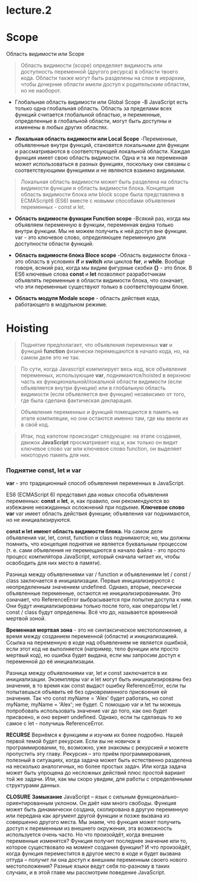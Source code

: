 # lecture.2
# **Scope**
Область видимости или Scope
>Область видимости (scope) определяет видимость или доступность переменной (другого ресурса) в области твоего кода.
Области также могут быть разделены на слои в иерархии, чтобы дочерние области имели доступ к родительским областям, но не наоборот.

- Глобальная область видимости или Global Scope -В JavaScript есть только одна глобальная область. Область за пределами всех функций считается глобальной областью, и переменные, определенные в глобальной области, могут быть доступны и изменены в любых других областях.

- **Локальная область видимости или Local Scope** -Переменные, объявленные внутри функций, становятся локальными для функции и рассматриваются в соответствующей локальной области. Каждая функция имеет свою область видимости. Одна и та же переменная может использоваться в разных функциях, поскольку они связаны с соответствующими функциями и не являются взаимно видимыми.

> Локальная область видимости может быть разделена на область видимости функции и область видимости блока. Концепция область видимости блока или block scope была представлена в ECMAScript6 (ES6) вместе с новыми способами объявления переменных - const и let.

- **Область видимости функции Function scope** -Всякий раз, когда мы объявляем переменную в функции, переменная видна только внутри функции. Мы не можем получить к ней доступ вне функции. var - это ключевое слово, определяющее переменную для доступности области функций.

- **Область видимости блока Bloce scope** -Область видимости блока - это область в условиях **if** и **switch** или циклов **for**, и **while**. Вообще говоря, всякий раз, когда мы видим фигурные скобки **{}** - это блок. В ES6 ключевые слова **const** и **let** позволяют разработчикам объявлять переменные в области видимости блока, что означает, что эти переменные существуют только в соответствующем блоке.

- **Область модуля Modale scope** - область действия кода, работающего в модульном режиме. 

# Hoisting
> Поднятие предполагает, что объявления переменных **var** и функций **function** физически перемещаются в начало кода, но, на самом деле это не так.

> По сути, когда Javascript компилирует весь код, все объявления переменных, использующие **var**, поднимаются/hoisted в верхнюю часть их функциональной/локальной области видимости (если объявляется внутри функции) или в глобальную область видимости (если объявляется вне функции) независимо от того, где была сделана фактическая декларация.

> Объявления переменных и функций помещаются в память на этапе компиляции, но они остаются именно там, где мы ввели их в свой код.

> Итак, под капотом происходит следующее: на этапе создания, движок **JavaScript** просматривает код и, как только он видит ключевое слово var или ключевое слово function, он выделяет некоторую память для них.

### Поднятие const, let и var
**var** - это традиционный способ объявления переменных в JavaScript.

ES6 (ECMAScript 6) представил два новых способа объявления переменных: **const** и **let**, и, как правило, они рекомендуются во избежание неожиданных осложнений при подъеме.
**Ключевое слово var**
var имеет область действия функции;
объявления var поднимаются, но не инициализируются.

**const и let имеют область видимости блока.**
На самом деле объявления var, let, const, function и class поднимаются; но, мы должны помнить, что концепция поднятия не является буквальным процессом (т. е. сами объявления не перемещаются в начало файла - это просто процесс компилятора JavaScript, который сначала читает их, чтобы освободить для них место в памяти).

Разница между объявлениями var / function и объявлениями let / const / class заключается в инициализации. Первые инициализируются с неопределенным значением undefined. Однако, вторые, лексически объявленные переменные, остаются не инициализированными. Это означает, что ReferenceError выбрасывается при попытке доступа к ним. Они будут инициализированы только после того, как операторы let / const / class будут определены. Всё что до, называется временной мертвой зоной.

**Временная мертвая зона** - это не синтаксическое местоположение, а время между созданием переменной (области) и инициализацией. Ссылка на переменную в коде над объявлением не является ошибкой, если этот код не выполняется (например, тело функции или просто мертвый код), но ошибка будет выдана, если мы запросим доступ к переменной до её инициализации.

Разница между объявлениями var, let и const заключается в их инициализации.
Экземпляры var и let могут быть инициализированы без значения, в то время как const выдаст ошибку ReferenceError, если ты попытаешься объявить её без одновременного присвоения ей значения. Так что const myName = 'Alex' будет работать, но const myName; myName = 'Alex'; не будет. С помощью var и let ты можешь попробовать использовать значение var до того, как оно будет присвоено, и оно вернет undefined. Однако, если ты сделаешь то же самое с let - получишь ReferenceError.

**RECURSE**
Вернёмся к функциям и изучим их более подробно.
Нашей первой темой будет рекурсия.
Если вы не новичок в программировании, то, возможно, уже знакомы с рекурсией и можете пропустить эту главу.
Рекурсия – это приём программирования, полезный в ситуациях, когда задача может быть естественно разделена на несколько аналогичных, но более простых задач. Или когда задача может быть упрощена до несложных действий плюс простой вариант той же задачи. Или, как мы скоро увидим, для работы с определёнными структурами данных.


**CLOSURE**
**Замыкание**
JavaScript – язык с сильным функционально-ориентированным уклоном. Он даёт нам много свободы. Функция может быть динамически создана, скопирована в другую переменную или передана как аргумент другой функции и позже вызвана из совершенно другого места.
Мы знаем, что функция может получить доступ к переменным из внешнего окружения, эта возможность используется очень часто.
Но что произойдёт, когда внешние переменные изменятся? Функция получит последнее значение или то, которое существовало на момент создания функции?
И что произойдёт, когда функция переместится в другое место в коде и будет вызвана оттуда – получит ли она доступ к внешним переменным своего нового местоположения?
Разные языки ведут себя по-разному в таких случаях, и в этой главе мы рассмотрим поведение JavaScript.